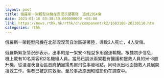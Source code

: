 ```yaml
---
layout: post
title: 俄羅斯一架輕型飛機在涅涅茨硬著陸　造成2死4傷
date: 2023-01-10 03:38:59.000000000 +08:00
link: https://news.rthk.hk/rthk/ch/component/k2/1683188-20230110.htm
categories: rthk
---
```


俄羅斯一架輕型飛機在北部涅涅茨自治區硬著陸，導致2人死亡，4人受傷。 

俄羅斯緊急情況部表示，出事的是一架安-2輕型多用途運輸機。根據初步信息，機上載有10名乘客和2名機組人員。當局已調派兩架載有醫護和搜救人員的米-8直升機，從涅涅茨自治區首府納里揚馬爾飛往事發地點，同時派出地面搜救人員展開搜救工作。傷者已被送院救治。至於事故原因和細節仍在調查中。

